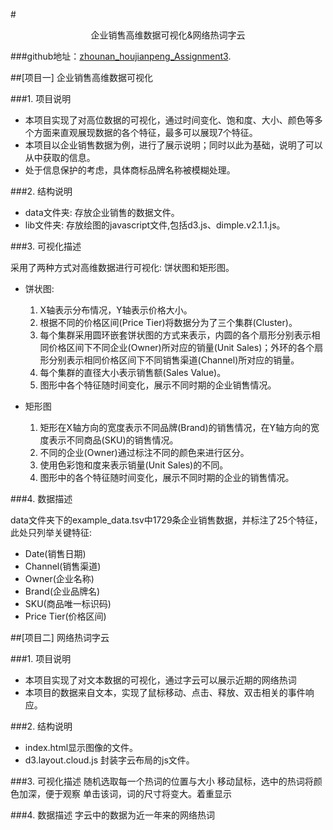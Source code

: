 #<center>企业销售高维数据可视化&网络热词字云</center>

###github地址：[zhounan_houjianpeng_Assignment3](https://github.com/vis2014/Assignment3/tree/zhounan_houjianpeng_A3).

##[项目一] 企业销售高维数据可视化      

###1. 项目说明

* 本项目实现了对高位数据的可视化，通过时间变化、饱和度、大小、颜色等多个方面来直观展现数据的各个特征，最多可以展现7个特征。
* 本项目以企业销售数据为例，进行了展示说明；同时以此为基础，说明了可以从中获取的信息。
* 处于信息保护的考虑，具体商标品牌名称被模糊处理。

###2. 结构说明

* data文件夹: 存放企业销售的数据文件。
* lib文件夹: 存放绘图的javascript文件,包括d3.js、dimple.v2.1.1.js。

###3. 可视化描述

采用了两种方式对高维数据进行可视化: 饼状图和矩形图。

* 饼状图: 

  1. X轴表示分布情况，Y轴表示价格大小。
  2. 根据不同的价格区间(Price Tier)将数据分为了三个集群(Cluster)。
  3. 每个集群采用圆环嵌套饼状图的方式来表示，内圆的各个扇形分别表示相同价格区间下不同企业(Owner)所对应的销量(Unit Sales)；外环的各个扇形分别表示相同价格区间下不同销售渠道(Channel)所对应的销量。
  4. 每个集群的直径大小表示销售额(Sales Value)。
  5. 图形中各个特征随时间变化，展示不同时期的企业销售情况。
  
* 矩形图

  1. 矩形在X轴方向的宽度表示不同品牌(Brand)的销售情况，在Y轴方向的宽度表示不同商品(SKU)的销售情况。
  2. 不同的企业(Owner)通过标注不同的颜色来进行区分。
  3. 使用色彩饱和度来表示销量(Unit Sales)的不同。
  4. 图形中的各个特征随时间变化，展示不同时期的企业的销售情况。
 
###4. 数据描述

data文件夹下的example_data.tsv中1729条企业销售数据，并标注了25个特征，此处只列举关键特征:

* Date(销售日期)
* Channel(销售渠道)
* Owner(企业名称)
* Brand(企业品牌名)
* SKU(商品唯一标识码)
* Price Tier(价格区间)


##[项目二] 网络热词字云      

###1. 项目说明

* 本项目实现了对文本数据的可视化，通过字云可以展示近期的网络热词
* 本项目的数据来自文本，实现了鼠标移动、点击、释放、双击相关的事件响应。

###2. 结构说明

* index.html显示图像的文件。
* d3.layout.cloud.js 封装字云布局的js文件。

###3. 可视化描述
随机选取每一个热词的位置与大小
移动鼠标，选中的热词将颜色加深，便于观察
单击该词，词的尺寸将变大。着重显示
 
###4. 数据描述
字云中的数据为近一年来的网络热词
